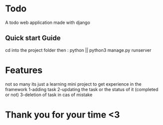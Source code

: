 # Todo
A todo web application made with django 

## Quick start Guide 
cd into the project folder then :
python || python3  manage.py runserver

# Features 
not so many its just a learning mini project to get experience in the framework 
1-adding task 
2-updating the task or the status of it (completed or not)
3-deletion of task in cas of mistake 

# Thank you for your time <3
